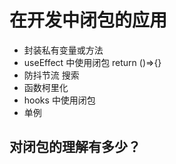 # 在开发中闭包的应用

- 封装私有变量或方法
- useEffect 中使用闭包 return ()=>{}
- 防抖节流 搜索
- 函数柯里化
- hooks 中使用闭包
- 单例 


## 对闭包的理解有多少？
